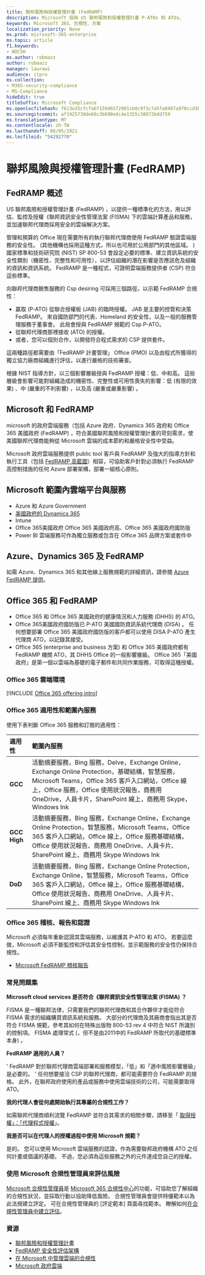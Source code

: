 ```yaml
---
title: 聯邦風險與授權管理計畫 (FedRAMP)
description: Microsoft 授與 US 聯邦風險和授權管理計畫 P-ATOs 和 ATOs。
keywords: Microsoft 365、合規性、方案
localization_priority: None
ms.prod: microsoft-365-enterprise
ms.topic: article
f1.keywords:
- NOCSH
ms.author: robmazz
author: robmazz
manager: laurawi
audience: itpro
ms.collection:
- M365-security-compliance
- MS-Compliance
hideEdit: true
titleSuffix: Microsoft Compliance
ms.openlocfilehash: f613e35cfcfa6f15946572901cb0c9f3c7a5fa0407a970ccd3b4e19d8efc138a
ms.sourcegitcommit: af1925730de60c3b698edc4e1355c38972bdd759
ms.translationtype: MT
ms.contentlocale: zh-TW
ms.lasthandoff: 08/05/2021
ms.locfileid: "54292770"
---
```

# <a name="federal-risk-and-authorization-management-program-fedramp"></a>聯邦風險與授權管理計畫 (FedRAMP)

## <a name="fedramp-overview"></a>FedRAMP 概述

US 聯邦風險和授權管理計畫 (FedRAMP) ，以提供一種標準化的方法，用以評估、監控及授權《聯邦資訊安全性管理法案 (FISMA) 下的雲端計算產品和服務，並加速聯邦代理商採用安全的雲端解決方案。

管理和預算的 Office 現在需要所有的執行聯邦代理商使用 FedRAMP 驗證雲端服務的安全性。  (其他機構也採用這種方式，所以也可用於公用部門的其他區域。 ) 國家標準和技術研究院 (NIST) SP 800-53 會設定必要的標準、建立資訊系統的安全性類別（機密性、完整性和可用性），以評估組織的潛在影響是否應該危及組織的資訊和資訊系統。 FedRAMP 是一種程式，可證明雲端服務提供者 (CSP) 符合這些標準。

向聯邦代理商銷售服務的 Csp desiring 可採用三個路徑，以示範 FedRAMP 合規性：

- 贏取 (P-ATO) 從聯合授權板 (JAB) 的臨時授權。 JAB 是主要的控管和決策 FedRAMP。 來自國防部門的代表、Homeland 的安全性，以及一般的服務管理服務于董事會。 此局會授與 FedRAMP 規範的 Csp P-ATO。
- 從聯邦代理商那裡接收 (ATO) 的授權。
- 或者，您可以個別合作，以開發符合程式需求的 CSP 提供套件。

這兩種路徑都需要由「FedRAMP 計畫管理」 Office (PMO) 以及由程式所獲得的獨立協力廠商組織進行評估，以進行嚴格的技術審查。

根據 NIST 指導方針，以三個影響層級授與 FedRAMP 授權：低、中和高。 這些層級會影響可能對組織造成的機密性、完整性或可用性喪失的影響：低 (有限的效果) 、中 (嚴重的不利影響) ，以及高 (嚴重或嚴重影響) 。

## <a name="microsoft-and-fedramp"></a>Microsoft 和 FedRAMP

microsoft 的政府雲端服務（包括 Azure 政府、Dynamics 365 政府和 Office 365 美國政府 (FedRAMP) ，符合美國聯邦風險和授權管理計畫的苛刻需求，使美國聯邦代理商能夠從 Microsoft 雲端的成本節約和嚴格安全性中受益。

Microsoft 政府雲端服務提供 public tool 客戶與 FedRAMP 及強大的指導方針和執行工具（包括 [FedRAMP 高藍圖](https://aka.ms/fedrampblueprint)）相容，可協助客戶針對必須執行 FedRAMP 高控制措施的任何 Azure 部署架構，部署一組核心原則。

## <a name="microsoft-in-scope-cloud-platforms--services"></a>Microsoft 範圍內雲端平台與服務

- Azure 和 Azure Government
- [美國政府的 Dynamics 365](https://aka.ms/d365-compliance-list)
- Intune
- Office 365美國政府 Office 365 美國政府高、Office 365 美國政府國防版
- Power BI 雲端服務可作為獨立服務或包含在 Office 365 品牌方案或套件中

## <a name="azure-dynamics-365-and-fedramp"></a>Azure、Dynamics 365 及 FedRAMP

如需 Azure、Dynamics 365 和其他線上服務規範的詳細資訊，請參閱 [Azure FedRAMP 提供](/azure/compliance/offerings/offering-fedramp)。

## <a name="office-365-and-fedramp"></a>Office 365 和 FedRAMP

- Office 365 和 Office 365 美國政府的健康情況和人力服務 (DHHS) 的 ATO。
- Office 365美國政府國防版已 P-ATO 美國國防資訊系統代理商 (DISA) 。 任何想要部署 Office 365 美國政府國防版的客戶都可以使用 DISA P-ATO 產生代理商 ATO，以記錄其接受。
- Office 365 (enterprise and business 方案) 和 Office 365 美國政府都有 FedRAMP 機關 ATO，其 DHHS Office 的一般影響層級。 Office 365「美國政府」是第一個以雲端為基礎的電子郵件和共同作業服務，可取得這種授權。

### <a name="office-365-cloud-environments"></a>Office 365 雲端環境

[!INCLUDE [Office 365 offering intro](../includes/o365-offering-introduction.md)]

### <a name="office-365-applicability-and-in-scope-services"></a>Office 365 適用性和範圍內服務

使用下表判斷 Office 365 服務和訂閱的適用性：

| **適用性** | **範圍內服務** |
|:------------------|:----------------------|
| **GCC** | 活動摘要服務，Bing 服務，Delve，Exchange Online，Exchange Online Protection，基礎結構，智慧服務，Microsoft Teams，Office 365 客戶入口網站，Office 線上，Office 服務，Office 使用狀況報告，商務用 OneDrive，人員卡片，SharePoint 線上，商務用 Skype，Windows Ink |
| **GCC High** | 活動摘要服務，Bing 服務，Exchange Online，Exchange Online Protection，智慧服務，Microsoft Teams，Office 365 客戶入口網站，Office 線上，Office 服務基礎結構，Office 使用狀況報告、商務用 OneDrive、人員卡片、SharePoint 線上、商務用 Skype Windows Ink |
| **DoD** | 活動摘要服務，Bing 服務，Exchange Online Protection，Exchange Online，智慧服務，Microsoft Teams，Office 365 客戶入口網站，Office 線上，Office 服務基礎結構，Office 使用狀況報告、商務用 OneDrive、人員卡片、SharePoint 線上、商務用 Skype Windows Ink |

### <a name="office-365-audits-reports-and-certificates"></a>Office 365 稽核、報告和認證

Microsoft 必須每年重新認證其雲端服務，以維護其 P-ATO 和 ATO。 若要這麼做，Microsoft 必須不斷監控和評估其安全性控制，並示範服務的安全性仍保持合規性。

- [Microsoft FedRAMP 稽核報告](https://aka.ms/MicrosoftFedRAMPAuditDocuments)  

### <a name="frequently-asked-questions"></a>常見問題集

**Microsoft cloud services 是否符合《聯邦資訊安全性管理法案 (FISMA) ？**

FISMA 是一種聯邦法律，只需要我們的聯邦代理商和其合作夥伴才能從符合 FISMA 需求的組織購買資訊系統和服務。 大部分的代理商及其廠商會指出其是否符合 FISMA 規範，參考其如何在特殊出版物 800-53 rev 4 中符合 NIST 所識別的控制項。 FISMA 處理常式 (，但不是由2011中的 FedRAMP 所取代的基礎標準本身) 。

**FedRAMP 適用的人員？**

' FedRAMP 對於聯邦代理商雲端部署和服務模型，「低」和「適中風險影響層級」是必要的。 ' 任何想要接洽 CSP 的聯邦代理商，都可能需要符合 FedRAMP 的規格。 此外，在聯邦政府使用的產品或服務中使用雲端技術的公司，可能需要取得 ATO。

**我的代理人會從何處開始執行其專屬的合規性工作？**

如需聯邦代理商順利流覽 FedRAMP 並符合其需求的相關步驟，請移至「 [取得授權」：「代理程式授權](https://www.fedramp.gov/agency-authorization/)」。

**我是否可以在代理人的授權過程中使用 Microsoft 規範？**

是的。 您可以使用 Microsoft 雲端服務的認證，作為需要聯邦政府機構 ATO 之任何計畫或倡議的基礎。 不過，您必須為這些服務之外的元件達成您自己的授權。

### <a name="use-microsoft-compliance-manager-to-assess-your-risk"></a>使用 Microsoft 合規性管理員來評估風險

[Microsoft 合規性管理員](/microsoft-365/compliance/compliance-manager)是 [Microsoft 365 合規性中心](/microsoft-365/compliance/microsoft-365-compliance-center)的功能，可協助您了解組織的合規性狀況，並採取行動以協助降低風險。 合規性管理員會提供特優範本以為此法規建立評定。 可在合規性管理員的 [評定範本] 頁面尋找範本。 瞭解如何[在合規性管理員中建立評估](/microsoft-365/compliance/compliance-manager-assessments)。

### <a name="resources"></a>資源

- [聯邦風險和授權管理計畫](https://www.fedramp.gov/)
- [FedRAMP 安全性評估架構](https://www.fedramp.gov/assets/resources/documents/FedRAMP_Security_Assessment_Framework.pdf)
- [在 Microsoft 中管理雲端的合規性](https://www.microsoft.com/trustcenter/common-controls-hub)
- [Microsoft 政府雲端](https://go.microsoft.com/fwlink/p/?linkid=2087246)
